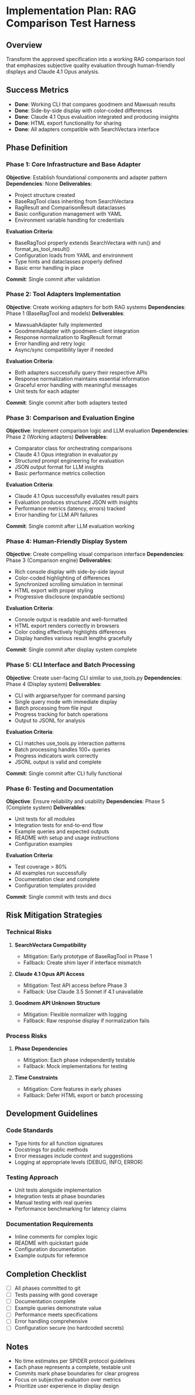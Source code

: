 # Implementation Plan: RAG Comparison Test Harness

## Overview
Transform the approved specification into a working RAG comparison tool that emphasizes subjective quality evaluation through human-friendly displays and Claude 4.1 Opus analysis.

## Success Metrics
- **Done**: Working CLI that compares goodmem and Mawsuah results
- **Done**: Side-by-side display with color-coded differences
- **Done**: Claude 4.1 Opus evaluation integrated and producing insights
- **Done**: HTML export functionality for sharing
- **Done**: All adapters compatible with SearchVectara interface

## Phase Definition

### Phase 1: Core Infrastructure and Base Adapter
**Objective**: Establish foundational components and adapter pattern
**Dependencies**: None
**Deliverables**:
- Project structure created
- BaseRagTool class inheriting from SearchVectara
- RagResult and ComparisonResult dataclasses
- Basic configuration management with YAML
- Environment variable handling for credentials

**Evaluation Criteria**:
- BaseRagTool properly extends SearchVectara with run() and format_as_tool_result()
- Configuration loads from YAML and environment
- Type hints and dataclasses properly defined
- Basic error handling in place

**Commit**: Single commit after validation

### Phase 2: Tool Adapters Implementation
**Objective**: Create working adapters for both RAG systems
**Dependencies**: Phase 1 (BaseRagTool and models)
**Deliverables**:
- MawsuahAdapter fully implemented
- GoodmemAdapter with goodmem-client integration
- Response normalization to RagResult format
- Error handling and retry logic
- Async/sync compatibility layer if needed

**Evaluation Criteria**:
- Both adapters successfully query their respective APIs
- Response normalization maintains essential information
- Graceful error handling with meaningful messages
- Unit tests for each adapter

**Commit**: Single commit after both adapters tested

### Phase 3: Comparison and Evaluation Engine
**Objective**: Implement comparison logic and LLM evaluation
**Dependencies**: Phase 2 (Working adapters)
**Deliverables**:
- Comparator class for orchestrating comparisons
- Claude 4.1 Opus integration in evaluator.py
- Structured prompt engineering for evaluation
- JSON output format for LLM insights
- Basic performance metrics collection

**Evaluation Criteria**:
- Claude 4.1 Opus successfully evaluates result pairs
- Evaluation produces structured JSON with insights
- Performance metrics (latency, errors) tracked
- Error handling for LLM API failures

**Commit**: Single commit after LLM evaluation working

### Phase 4: Human-Friendly Display System
**Objective**: Create compelling visual comparison interface
**Dependencies**: Phase 3 (Comparison engine)
**Deliverables**:
- Rich console display with side-by-side layout
- Color-coded highlighting of differences
- Synchronized scrolling simulation in terminal
- HTML export with proper styling
- Progressive disclosure (expandable sections)

**Evaluation Criteria**:
- Console output is readable and well-formatted
- HTML export renders correctly in browsers
- Color coding effectively highlights differences
- Display handles various result lengths gracefully

**Commit**: Single commit after display system complete

### Phase 5: CLI Interface and Batch Processing
**Objective**: Create user-facing CLI similar to use_tools.py
**Dependencies**: Phase 4 (Display system)
**Deliverables**:
- CLI with argparse/typer for command parsing
- Single query mode with immediate display
- Batch processing from file input
- Progress tracking for batch operations
- Output to JSONL for analysis

**Evaluation Criteria**:
- CLI matches use_tools.py interaction patterns
- Batch processing handles 100+ queries
- Progress indicators work correctly
- JSONL output is valid and complete

**Commit**: Single commit after CLI fully functional

### Phase 6: Testing and Documentation
**Objective**: Ensure reliability and usability
**Dependencies**: Phase 5 (Complete system)
**Deliverables**:
- Unit tests for all modules
- Integration tests for end-to-end flow
- Example queries and expected outputs
- README with setup and usage instructions
- Configuration examples

**Evaluation Criteria**:
- Test coverage > 80%
- All examples run successfully
- Documentation clear and complete
- Configuration templates provided

**Commit**: Single commit with tests and docs

## Risk Mitigation Strategies

### Technical Risks
1. **SearchVectara Compatibility**
   - Mitigation: Early prototype of BaseRagTool in Phase 1
   - Fallback: Create shim layer if interface mismatch

2. **Claude 4.1 Opus API Access**
   - Mitigation: Test API access before Phase 3
   - Fallback: Use Claude 3.5 Sonnet if 4.1 unavailable

3. **Goodmem API Unknown Structure**
   - Mitigation: Flexible normalizer with logging
   - Fallback: Raw response display if normalization fails

### Process Risks
1. **Phase Dependencies**
   - Mitigation: Each phase independently testable
   - Fallback: Mock implementations for testing

2. **Time Constraints**
   - Mitigation: Core features in early phases
   - Fallback: Defer HTML export or batch processing

## Development Guidelines

### Code Standards
- Type hints for all function signatures
- Docstrings for public methods
- Error messages include context and suggestions
- Logging at appropriate levels (DEBUG, INFO, ERROR)

### Testing Approach
- Unit tests alongside implementation
- Integration tests at phase boundaries
- Manual testing with real queries
- Performance benchmarking for latency claims

### Documentation Requirements
- Inline comments for complex logic
- README with quickstart guide
- Configuration documentation
- Example outputs for reference

## Completion Checklist
- [ ] All phases committed to git
- [ ] Tests passing with good coverage
- [ ] Documentation complete
- [ ] Example queries demonstrate value
- [ ] Performance meets specifications
- [ ] Error handling comprehensive
- [ ] Configuration secure (no hardcoded secrets)

## Notes
- No time estimates per SPIDER protocol guidelines
- Each phase represents a complete, testable unit
- Commits mark phase boundaries for clear progress
- Focus on subjective evaluation over metrics
- Prioritize user experience in display design